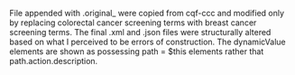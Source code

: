 File appended with .original_ were copied from cqf-ccc and modified only by replacing colorectal cancer screening terms with breast cancer screening terms. The final .xml and .json files were structurally altered based on what I perceived to be errors of construction. The dynamicValue elements are shown as possessing path = $this elements rather that path.action.description. 
